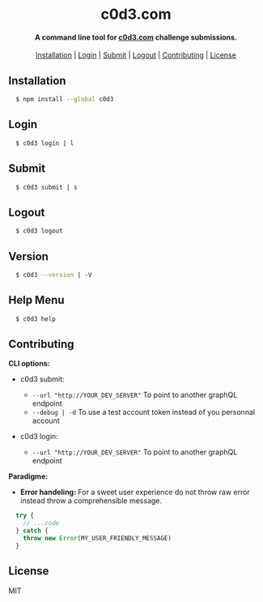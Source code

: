 <h1 align="center">
  <br>
  c0d3.com
  <br>
</h1>

<h4 align="center">A command line tool for <a href="https://c0d3.com" target="_blank">c0d3.com</a> challenge submissions.</h4>

<p align="center">
  <a href="#installation">Installation</a> |
  <a href="#Login">Login</a> |
  <a href="#submit">Submit</a> |
  <a href="#logout">Logout</a> |
  <a href="#Contributing">Contributing</a> |
  <a href="#license">License</a>
</p>

## Installation

```bash
  $ npm install --global c0d3
```

## Login
```bash
  $ c0d3 login | l
```

## Submit
```bash
  $ c0d3 submit | s
```

## Logout
```bash
  $ c0d3 logout
```

## Version
```bash
  $ c0d3 --version | -V
```

## Help Menu
```bash
  $ c0d3 help
```

## Contributing
**CLI options:**

  - c0d3 submit:
    - `--url "http://YOUR_DEV_SERVER"` To point to another graphQL endpoint
    - `--debug | -d` To use a test account token instead of you personnal account

  - c0d3 login: 
    - `--url "http://YOUR_DEV_SERVER"` To point to another graphQL endpoint

**Paradigme:**

- **Error handeling:** For a sweet user experience do not throw raw error instead throw a comprehensible message.
```javascript
  try {
    // ...code
  } catch {
    throw new Error(MY_USER_FRIENDLY_MESSAGE)
  }
```

## 

## License

MIT


